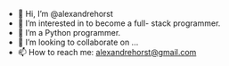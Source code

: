 - 👋 Hi, I’m @alexandrehorst
- 👀 I’m interested in to become a full- stack programmer.
- 🌱 I’m a Python programmer.
- 💞️ I’m looking to collaborate on ...
- 📫 How to reach me: alexandrehorst@gmail.com

<!---
alexandrehorst/alexandrehorst is a ✨ special ✨ repository because its `README.md` (this file) appears on your GitHub profile.
You can click the Preview link to take a look at your changes.
--->
